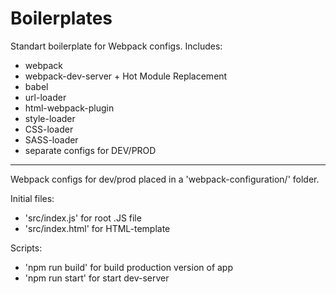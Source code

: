 # Boilerplates
Standart boilerplate for Webpack configs.
Includes: 
- webpack
- webpack-dev-server + Hot Module Replacement
- babel
- url-loader
- html-webpack-plugin
- style-loader
- CSS-loader
- SASS-loader
- separate configs for DEV/PROD
------------------------------------------------------------------------------------
Webpack configs for dev/prod placed in a 'webpack-configuration/' folder.

Initial files:
- 'src/index.js' for root .JS file
- 'src/index.html' for HTML-template

Scripts:

- 'npm run build' for build production version of app
- 'npm run start' for start dev-server
